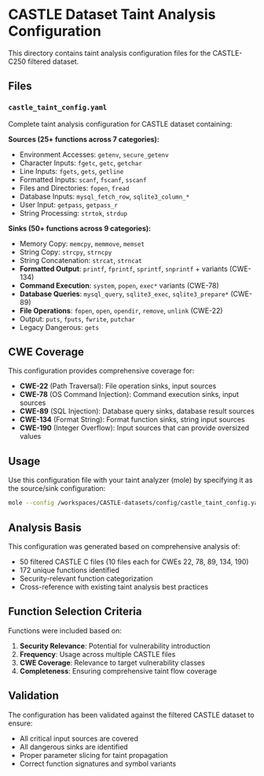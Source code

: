 # CASTLE Dataset Taint Analysis Configuration

This directory contains taint analysis configuration files for the CASTLE-C250 filtered dataset.

## Files

### `castle_taint_config.yaml`
Complete taint analysis configuration for CASTLE dataset containing:

**Sources (25+ functions across 7 categories):**
- Environment Accesses: `getenv`, `secure_getenv`
- Character Inputs: `fgetc`, `getc`, `getchar` 
- Line Inputs: `fgets`, `gets`, `getline`
- Formatted Inputs: `scanf`, `fscanf`, `sscanf`
- Files and Directories: `fopen`, `fread`
- Database Inputs: `mysql_fetch_row`, `sqlite3_column_*`
- User Input: `getpass`, `getpass_r`
- String Processing: `strtok`, `strdup`

**Sinks (50+ functions across 9 categories):**
- Memory Copy: `memcpy`, `memmove`, `memset`
- String Copy: `strcpy`, `strncpy`
- String Concatenation: `strcat`, `strncat`
- **Formatted Output**: `printf`, `fprintf`, `sprintf`, `snprintf` + variants (CWE-134)
- **Command Execution**: `system`, `popen`, `exec*` variants (CWE-78)
- **Database Queries**: `mysql_query`, `sqlite3_exec`, `sqlite3_prepare*` (CWE-89)
- **File Operations**: `fopen`, `open`, `opendir`, `remove`, `unlink` (CWE-22)
- Output: `puts`, `fputs`, `fwrite`, `putchar`
- Legacy Dangerous: `gets`

## CWE Coverage

This configuration provides comprehensive coverage for:

- **CWE-22** (Path Traversal): File operation sinks, input sources
- **CWE-78** (OS Command Injection): Command execution sinks, input sources
- **CWE-89** (SQL Injection): Database query sinks, database result sources
- **CWE-134** (Format String): Format function sinks, string input sources
- **CWE-190** (Integer Overflow): Input sources that can provide oversized values

## Usage

Use this configuration file with your taint analyzer (mole) by specifying it as the source/sink configuration:

```bash
mole --config /workspaces/CASTLE-datasets/config/castle_taint_config.yaml [other options]
```

## Analysis Basis

This configuration was generated based on comprehensive analysis of:
- 50 filtered CASTLE C files (10 files each for CWEs 22, 78, 89, 134, 190)
- 172 unique functions identified
- Security-relevant function categorization
- Cross-reference with existing taint analysis best practices

## Function Selection Criteria

Functions were included based on:
1. **Security Relevance**: Potential for vulnerability introduction
2. **Frequency**: Usage across multiple CASTLE files  
3. **CWE Coverage**: Relevance to target vulnerability classes
4. **Completeness**: Ensuring comprehensive taint flow coverage

## Validation

The configuration has been validated against the filtered CASTLE dataset to ensure:
- All critical input sources are covered
- All dangerous sinks are identified
- Proper parameter slicing for taint propagation
- Correct function signatures and symbol variants